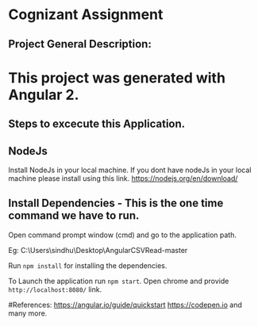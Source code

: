 # Cognizant Assignment

## Project General Description:
# This project was generated with Angular 2.

## Steps to excecute this Application.

## NodeJs

Install NodeJs in your local machine. If you dont have nodeJs in your local machine please install using this link. https://nodejs.org/en/download/

## Install Dependencies - This is the one time command we have to run.

Open command prompt window (cmd) and go to the application path. 

Eg: C:\Users\sindhu\Desktop\AngularCSVRead-master

Run `npm install` for installing the dependencies. 

To Launch the application run `npm start`. Open chrome and provide `http://localhost:8080/` link. 

#References: https://angular.io/guide/quickstart
https://codepen.io
and many more.
